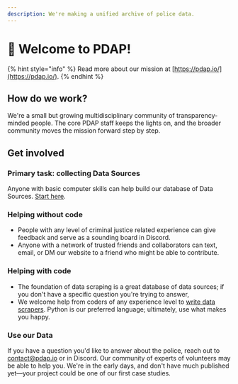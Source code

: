 ```yaml
---
description: We're making a unified archive of police data.
---
```


# 👋 Welcome to PDAP!

{% hint style="info" %}
Read more about our mission at [https://pdap.io/](https://pdap.io/).
{% endhint %}

## How do we work?

We're a small but growing multidisciplinary community of transparency-minded people. The core PDAP staff keeps the lights on, and the broader community moves the mission forward step by step.

## Get involved

### Primary task: collecting Data Sources

Anyone with basic computer skills can help build our database of Data Sources. [Start here](activities/data-storage/submit-or-update-datasets/).

### Helping without code

* People with any level of criminal justice related experience can give feedback and serve as a sounding board in Discord.
* Anyone with a network of trusted friends and collaborators can text, email, or DM our website to a friend who might be able to contribute.

### Helping with code

* The foundation of data scraping is a great database of data sources; if you don't have a specific question you're trying to answer,
* We welcome help from coders of any experience level to [write data scrapers](https://github.com/Police-Data-Accessibility-Project/PDAP-Scrapers/blob/main/CONTRIBUTING.md). Python is our preferred language; ultimately, use what makes you happy.

### Use our Data

If you have a question you'd like to answer about the police, reach out to contact@pdap.io or in Discord. Our community of experts of volunteers may be able to help you. We're in the early days, and don't have much published yet—your project could be one of our first case studies.
